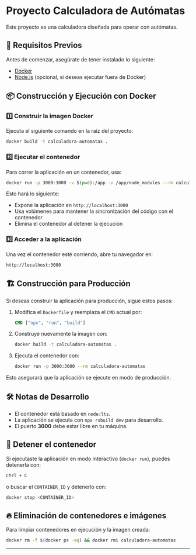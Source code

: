 # Proyecto Calculadora de Autómatas

Este proyecto es una calculadora diseñada para operar con autómatas.

## 🚀 Requisitos Previos

Antes de comenzar, asegúrate de tener instalado lo siguiente:

- [Docker](https://www.docker.com/get-started)
- [Node.js](https://nodejs.org/) (opcional, si deseas ejecutar fuera de Docker)

## 📦 Construcción y Ejecución con Docker

### 1️⃣ Construir la imagen Docker

Ejecuta el siguiente comando en la raíz del proyecto:

```sh
docker build -t calculadora-automatas .
```

### 2️⃣ Ejecutar el contenedor

Para correr la aplicación en un contenedor, usa:

```sh
docker run -p 3000:3000 -v $(pwd):/app -v /app/node_modules --rm calculadora-automatas
```

Esto hará lo siguiente:

- Expone la aplicación en `http://localhost:3000`
- Usa volúmenes para mantener la sincronización del código con el contenedor
- Elimina el contenedor al detener la ejecución

### 3️⃣ Acceder a la aplicación

Una vez el contenedor esté corriendo, abre tu navegador en:

```
http://localhost:3000
```

## 🏗️ Construcción para Producción

Si deseas construir la aplicación para producción, sigue estos pasos:

1. Modifica el `Dockerfile` y reemplaza el `CMD` actual por:

   ```Dockerfile
   CMD ["npx", "run", "build"]
   ```

2. Construye nuevamente la imagen con:

   ```sh
   docker build -t calculadora-automatas .
   ```

3. Ejecuta el contenedor con:

   ```sh
   docker run -p 3000:3000 --rm calculadora-automatas
   ```

Esto asegurará que la aplicación se ejecute en modo de producción.

## 🛠️ Notas de Desarrollo

- El contenedor está basado en `node:lts`.
- La aplicación se ejecuta con `npx rsbuild dev` para desarrollo.
- El puerto **3000** debe estar libre en tu máquina.

## 🛑 Detener el contenedor

Si ejecutaste la aplicación en modo interactivo (`docker run`), puedes detenerla con:

```sh
Ctrl + C
```

o buscar el `CONTAINER_ID` y detenerlo con:

```sh
docker stop <CONTAINER_ID>
```

## 🔥 Eliminación de contenedores e imágenes

Para limpiar contenedores en ejecución y la imagen creada:

```sh
docker rm -f $(docker ps -aq) && docker rmi calculadora-automatas
```

---
